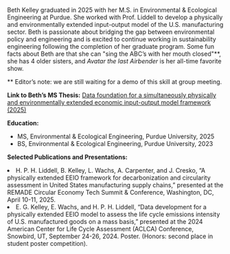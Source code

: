 Beth Kelley graduated in 2025 with her M.S. in Environmental & Ecological Engineering at Purdue. She worked with Prof. Liddell to develop a physically and environmentally extended input-output model of the U.S. manufacturing sector. Beth is passionate about bridging the gap between environmental policy and engineering and is excited to continue working in sustainability engineering following the completion of her graduate program. Some fun facts about Beth are that she can "sing the ABC’s with her mouth closed"**, she has 4 older sisters, and <em>Avatar the last Airbender</em> is her all-time favorite show.

 ** Editor’s note: we are still waiting for a demo of this skill at group meeting.

<strong>Link to Beth’s MS Thesis:</strong>
[Data foundation for a simultaneously physically and environmentally extended economic input-output model framework (2025)]( https://hammer.purdue.edu/articles/thesis/_b_Data_foundation_for_a_simultaneously_physically_and_environmentally_extended_economic_input-output_model_framework_b_/28899065?file=54137042)

<strong>Education:</strong>
<ul>
<li>MS, Environmental & Ecological Engineering, Purdue University, 2025</li>
<li>BS, Environmental & Ecological Engineering, Purdue University, 2023</li>
</ul>

<strong>Selected Publications and Presentations:</strong>
<li> H. P. H. Liddell, B. Kelley, L. Wachs, A. Carpenter, and J. Cresko, “A physically extended EEIO framework for decarbonization and circularity assessment in United States manufacturing supply chains,” presented at the REMADE Circular Economy Tech Summit & Conference, Washington, DC, April 10-11, 2025. </li>
<li> E. G. Kelley, E. Wachs, and H. P. H. Liddell, “Data development for a physically extended EEIO model to assess the life cycle emissions intensity of U.S. manufactured goods on a mass basis,” presented at the 2024 American Center for Life Cycle Assessment (ACLCA) Conference, Snowbird, UT, September 24-26, 2024. Poster. (Honors: second place in student poster competition).</li>